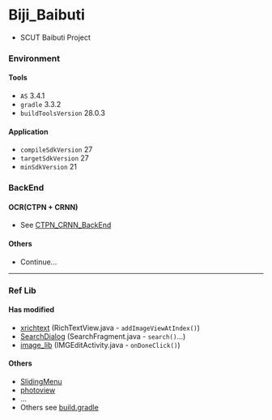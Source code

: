 # Biji_Baibuti

+ SCUT Baibuti Project

### Environment

#### Tools
+ `AS` 3.4.1
+ `gradle` 3.3.2
+ `buildToolsVersion` 28.0.3

#### Application
+ `compileSdkVersion` 27
+ `targetSdkVersion` 27
+ `minSdkVersion` 21

### BackEnd

#### OCR(CTPN + CRNN)

+ See [CTPN_CRNN_BackEnd](https://github.com/Aoi-hosizora/CTPN_CRNN_BackEnd)

#### Others

+ Continue...

---

### Ref Lib

#### Has modified

+ [xrichtext](https://github.com/sendtion/XRichText) (RichTextView.java - `addImageViewAtIndex()`)
+ [SearchDialog](https://github.com/wenwenwen888/SearchDialog) (SearchFragment.java - `search()`...)
+ [image_lib](https://github.com/zhangphil/WeiXinPictureTool) (IMGEditActivity.java - `onDoneClick()`)

#### Others

+ [SlidingMenu](https://github.com/jfeinstein10/SlidingMenu)
+ [photoview](https://github.com/bm-x/PhotoView)
+ ...
+ Others see [build.gradle](https://github.com/Aoi-hosizora/Biji_Baibuti/blob/master/app/build.gradle)